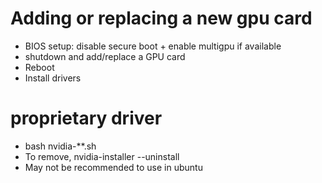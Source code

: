 # Adding or replacing a new gpu card
- BIOS setup: disable secure boot + enable multigpu if available
- shutdown and add/replace a GPU card
- Reboot
- Install drivers

# proprietary driver
- bash nvidia-**.sh
- To remove, nvidia-installer --uninstall
- May not be recommended to use in ubuntu
